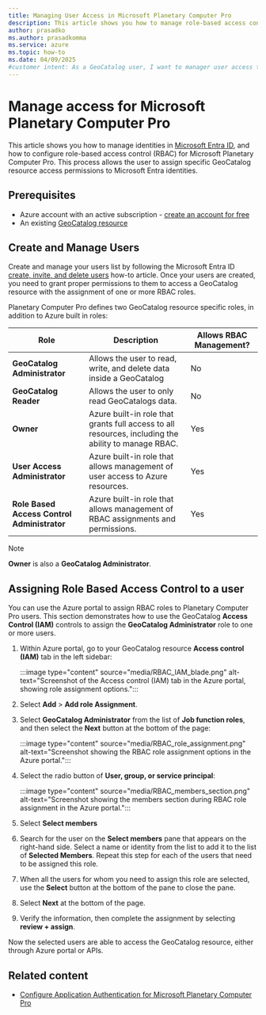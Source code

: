 ```yaml
---
title: Managing User Access in Microsoft Planetary Computer Pro
description: This article shows you how to manage role-based access control (RBAC) access to Microsoft Planetary Computer Pro.
author: prasadko
ms.author: prasadkomma
ms.service: azure
ms.topic: how-to
ms.date: 04/09/2025
#customer intent: As a GeoCatalog user, I want to manager user access to my GeoCatalog so that I can assigned the appropriate permissions to authorized users of Microsoft Planetary Computer Pro.
---
```


# Manage access for Microsoft Planetary Computer Pro

This article shows you how to manage identities in [Microsoft Entra ID](/entra/fundamentals/whatis), and how to configure role-based access control (RBAC) for Microsoft Planetary Computer Pro. This process allows the user to assign specific GeoCatalog resource access permissions to Microsoft Entra identities.

## Prerequisites

- Azure account with an active subscription - [create an account for free](https://azure.microsoft.com/free/?ref=microsoft.com&utm_source=microsoft.com&utm_medium=docs&utm_campaign=visualstudio)
- An existing [GeoCatalog resource](./deploy-geocatalog-resource.md)

## Create and Manage Users

Create and manage your users list by following the Microsoft Entra ID [create, invite, and delete users](/entra/fundamentals/how-to-create-delete-users) how-to article. Once your users are created, you need to grant proper permissions to them to access a GeoCatalog resource with the assignment of one or more RBAC roles. 

Planetary Computer Pro defines two GeoCatalog resource specific roles, in addition to Azure built in roles:

| **Role**                          | **Description**                                                                                     | **Allows RBAC Management?** |
|------------------------------------|-----------------------------------------------------------------------------------------------------|----------------------|
| **GeoCatalog Administrator**       | Allows the user to read, write, and delete data inside a GeoCatalog                                 | No                   |
| **GeoCatalog Reader**              | Allows the user to only read GeoCatalogs data.                                                          | No                   |
| **Owner**                          | Azure built-in role that grants full access to all resources, including the ability to manage RBAC.  | Yes                  |
| **User Access Administrator**      | Azure built-in role that allows management of user access to Azure resources.                      | Yes                  |
| **Role Based Access Control Administrator** | Azure built-in role that allows management of RBAC assignments and permissions.                   | Yes                  |

> [!NOTE]
> **Owner** is also a **GeoCatalog Administrator**.

## Assigning Role Based Access Control to a user

You can use the Azure portal to assign RBAC roles to Planetary Computer Pro users. This section demonstrates how to use the GeoCatalog **Access Control (IAM)** controls to assign the **GeoCatalog Administrator** role to one or more users.

1. Within Azure portal, go to your GeoCatalog resource **Access control (IAM)** tab in the left sidebar:

    :::image type="content" source="media/RBAC_IAM_blade.png" alt-text="Screenshot of the Access control (IAM) tab in the Azure portal, showing role assignment options.":::

1. Select **Add** > **Add role Assignment**. 
1. Select **GeoCatalog Administrator** from the list of **Job function roles**, and then select the **Next** button at the bottom of the page:

    :::image type="content" source="media/RBAC_role_assignment.png" alt-text="Screenshot showing the RBAC role assignment options in the Azure portal.":::

1. Select the radio button of **User, group, or service principal**:

    :::image type="content" source="media/RBAC_members_section.png" alt-text="Screenshot showing the members section during RBAC role assignment in the Azure portal.":::

1. Select **Select members**
1. Search for the user on the **Select members** pane that appears on the right-hand side. Select a name or identity from the list to add it to the list of **Selected Members**. Repeat this step for each of the users that need to be assigned this role. 
1. When all the users for whom you need to assign this role are selected, use the **Select** button at the bottom of the pane to close the pane.

1. Select **Next** at the bottom of the page.
1. Verify the information, then complete the assignment by selecting **review + assign**.

Now the selected users are able to access the GeoCatalog resource, either through Azure portal or APIs.

## Related content

- [Configure Application Authentication for Microsoft Planetary Computer Pro](./application-authentication.md)